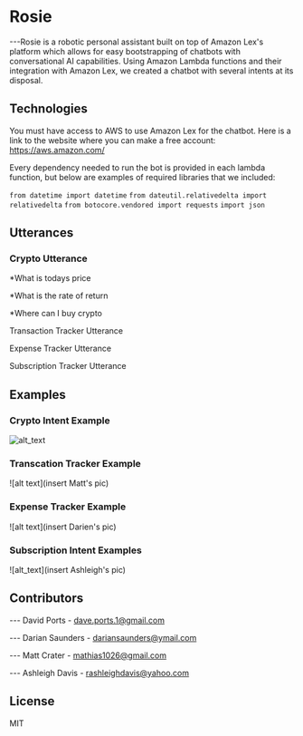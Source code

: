 # Rosie 

---Rosie is a robotic personal assistant built on top of Amazon Lex's platform which allows for easy bootstrapping of chatbots with conversational AI capabilities.  Using Amazon Lambda functions and their integration with Amazon Lex, we created a chatbot with several intents at its disposal. 

## Technologies

You must have access to AWS to use Amazon Lex for the chatbot.
Here is a link to the website where you can make a free account: https://aws.amazon.com/

Every dependency needed to run the bot is provided in each lambda function, but below are examples of required libraries that we included:

```from datetime import datetime```
```from dateutil.relativedelta import relativedelta```
```from botocore.vendored import requests```
```import json```

## Utterances

### Crypto Utterance

*What is todays price

*What is the rate of return

*Where can I buy crypto

Transaction Tracker Utterance

Expense Tracker Utterance

Subscription Tracker Utterance

## Examples

### Crypto Intent Example
![alt_text](https://github.com/Crena94/TeamRosie/blob/main/crypto_bot_test.png)

### Transcation Tracker Example
![alt text](insert Matt's pic)

### Expense Tracker Example
![alt text](insert Darien's pic)

### Subscription Intent Examples
![alt_text](insert Ashleigh's pic)



## Contributors

--- David Ports - dave.ports.1@gmail.com

--- Darian Saunders - dariansaunders@ymail.com

--- Matt Crater - mathias1026@gmail.com

--- Ashleigh Davis - rashleighdavis@yahoo.com



## License

MIT

